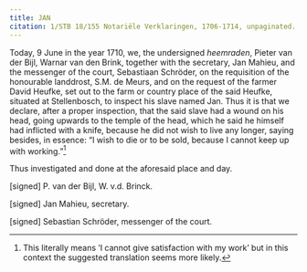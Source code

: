 ```yaml
---
title: JAN
citation: 1/STB 18/155 Notariële Verklaringen, 1706-1714, unpaginated.
---
```


Today, 9 June in the year 1710, we, the undersigned *heemraden*, Pieter van der Bijl, Warnar van den Brink, together with the secretary, Jan Mahieu, and the messenger of the court, Sebastiaan Schröder, on the requisition of the honourable landdrost, S.M. de Meurs, and on the request of the farmer David Heufke, set out to the farm or country place of the said Heufke, situated at Stellenbosch, to inspect his slave named Jan. Thus it is that we declare, after a proper inspection, that the said slave had a wound on his head, going upwards to the temple of the head, which he said he himself had inflicted with a knife, because he did not wish to live any longer, saying besides, in essence: “I wish to die or to be sold, because I cannot keep up with working.”[^1]

Thus investigated and done at the aforesaid place and day.

\[signed\] P. van der Bijl, W. v.d. Brinck.

\[signed\] Jan Mahieu, secretary.

\[signed\] Sebastian Schröder, messenger of the court.

[^1]: This literally means ‘I cannot give satisfaction with my work’ but in this context the suggested translation seems more likely.
